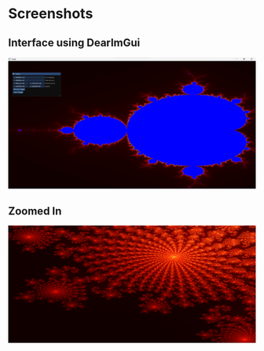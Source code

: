 # Screenshots

## Interface using DearImGui

![](Media/Print.png)

## Zoomed In

![](Media/Zoomed-In.png)
